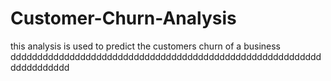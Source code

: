 # Customer-Churn-Analysis
this analysis is used to predict the customers churn of a business
ddddddddddddddddddddddddddddddddddddddddddddddddddddddddddddddddddddd
